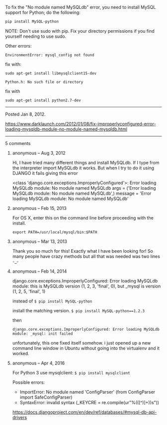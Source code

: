To fix the "No module named MySQLdb" error, you need to install MySQL support for Python; do the following:

```sh
pip install MySQL-python
```

NOTE: Don't use sudo with pip. Fix your directory permissions if you find yourself needing to use sudo.

Other errors:

```
EnvironmentError: mysql_config not found
```
fix with:
```
sudo apt-get install libmysqlclient15-dev
```

```
Python.h: No such file or directory
```
fix with
```
sudo apt-get install python2.7-dev
```

---

Posted Jan 8, 2012.

https://www.darklaunch.com/2012/01/08/fix-improperlyconfigured-error-loading-mysqldb-module-no-module-named-mysqldb.html

---

5 comments

<ol><li><div>

anonymous &ndash; Aug 3, 2012<div>

Hi,
I have tried many different things and install MySQLdb. If I type from the interpreter import MySQLdb it works. But when I try to do it using DJANGO it fails giving this error

<class 'django.core.exceptions.ImproperlyConfigured'>: Error loading MySQLdb module: No module named MySQLdb 
      args = ('Error loading MySQLdb module: No module named MySQLdb',) 
      message = 'Error loading MySQLdb module: No module named MySQLdb'

</div></div></li><li><div>

anonymous &ndash; Feb 15, 2013<div>

For OS X, enter this on the command line before proceeding with the install.

`export PATH=/usr/local/mysql/bin:$PATH`

</div></div></li><li><div>

anonymous &ndash; Mar 13, 2013<div>

Thank you so much for this! Exactly what I have been looking for! So many people have crazy methods but all that was needed was two lines -_-

</div></div></li><li><div>

anonymous &ndash; Feb 14, 2014<div>

django.core.exceptions.ImproperlyConfigured: Error loading MySQLdb module: this is MySQLdb version (1, 2, 3, 'final', 0), but _mysql is version (1, 2, 5, 'final', 1)

instead of 
`$ pip install MySQL-python`

install the matching version.
`$ pip install MySQL-python==1.2.3`

then

`django.core.exceptions.ImproperlyConfigured: Error loading MySQLdb module: _mysql: init failed`

unfortunately, this one fixed itself somehow. i just opened up a new command line window in Ubuntu without going into the virtualenv and it worked.

</div></div></li><li><div>

anonymous &ndash; Apr 4, 2016<div>

For Python 3 use mysqlclient:
`$ pip install mysqlclient`

Possible errors:
- ImportError: No module named 'ConfigParser' (from ConfigParser import SafeConfigParser)
- SyntaxError: invalid syntax (_KEYCRE = re.compile(ur"%\(([^)]+)\)s"))

https://docs.djangoproject.com/en/dev/ref/databases/#mysql-db-api-drivers

</div></div></li></ol>